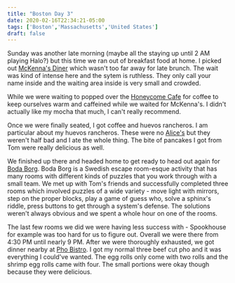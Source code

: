 ```yaml
---
title: "Boston Day 3"
date: 2020-02-16T22:34:21-05:00
tags: ['Boston','Massachusetts','United States']
draft: false
---
```


Sunday was another late morning (maybe all the staying up until 2 AM playing Halo?) but this time we ran out of breakfast food at home. I picked out [McKenna's Diner](https://www.mckennascafe.com/) which wasn't too far away for late brunch. The wait was kind of intense here and the sytem is ruthless. They only call your name inside and the waiting area inside is very small and crowded.

While we were waiting to popped over the [Honeycome Cafe](https://www.honeycombcafe.biz/) for coffee to keep ourselves warm and caffeined while we waited for McKenna's. I didn't actually like my mocha that much, I can't really recommend.

Once we were finally seated, I got coffee and huevos rancheros. I am particular about my huevos rancheros. These were no [Alice's](http://www.alicesrestaurant.com/) but they weren't half bad and I ate the whole thing. The bite of pancakes I got from Tom were really delicious as well.

We finished up there and headed home to get ready to head out again for [Boda Borg](https://www.bodaborg.com/locations/boston/). Boda Borg is a Swedish escape room-esque activity that has many rooms with different kinds of puzzles that you work through with a small team. We met up with Tom's friends and successfully completed three rooms which involved puzzles of a wide variety - move light with mirrors, step on the proper blocks, play a game of guess who, solve a sphinx's riddle, press buttons to get through a system's defense. The solutions weren't always obvious and we spent a whole hour on one of the rooms.

The last few rooms we did we were having less success with - Spookhouse for example was too hard for us to figure out. Overall we were there from 4:30 PM until nearly 9 PM. After we were thoroughly exhausted, we got dinner nearby at [Pho Bistro](http://www.phobistromalden.com/). I got my normal three beef cut pho and it was everything I could've wanted. The egg rolls only come with two rolls and the shrimp egg rolls came with four. The small portions were okay though because they were delicious. 